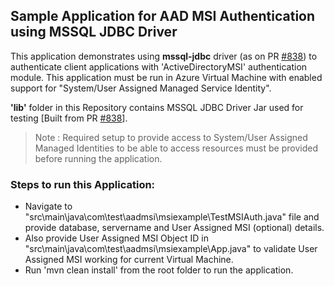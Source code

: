 ## Sample Application for AAD MSI Authentication using MSSQL JDBC Driver

This application demonstrates using **mssql-jdbc** driver (as on PR [#838](https://github.com/Microsoft/mssql-jdbc/pull/838)) to authenticate client applications with 'ActiveDirectoryMSI' authentication module.
This application must be run in Azure Virtual Machine with enabled support for "System/User Assigned Managed Service Identity".

**'lib'** folder in this Repository contains MSSQL JDBC Driver Jar used for testing [Built from PR [#838](https://github.com/Microsoft/mssql-jdbc/pull/838)].
> Note : Required setup to provide access to System/User Assigned Managed Identities to be able to access resources must be provided before running the application.
### Steps to run this Application:
- Navigate to "src\main\java\com\test\aadmsi\msiexample\TestMSIAuth.java" file and provide database, servername and User Assigned MSI (optional) details.
- Also provide User Assigned MSI Object ID in "src\main\java\com\test\aadmsi\msiexample\App.java" to validate User Assigned MSI working for current Virtual Machine.
- Run 'mvn clean install' from the root folder to run the application.
